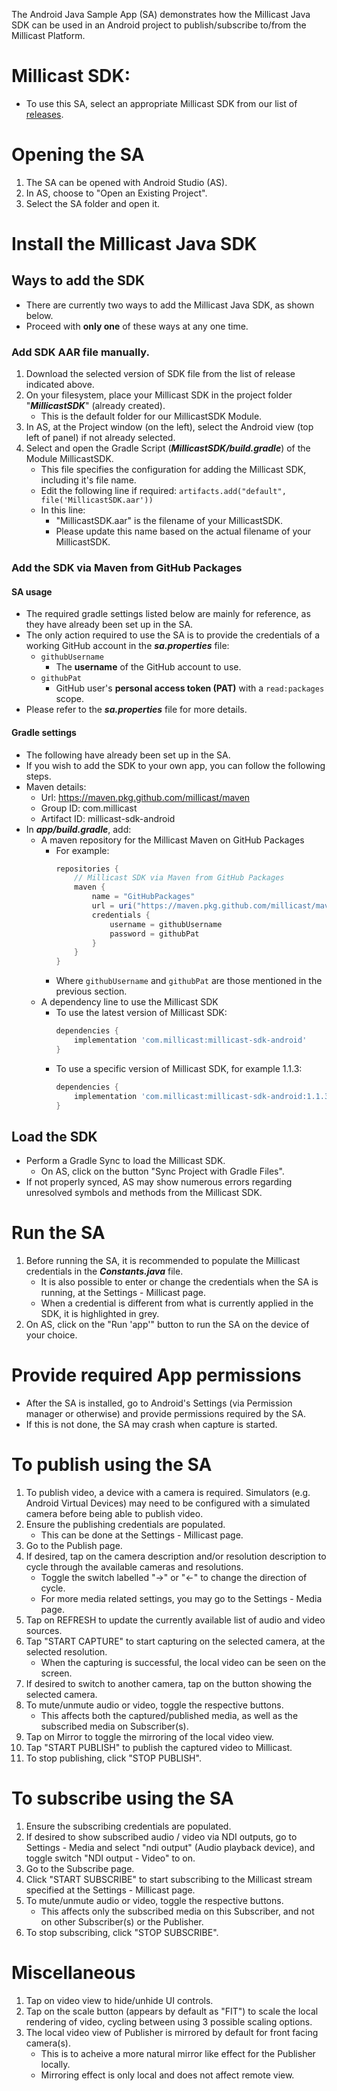 The Android Java Sample App (SA) demonstrates how the Millicast Java SDK can be used in an Android project to publish/subscribe to/from the Millicast Platform.

# Millicast SDK:
- To use this SA, select an appropriate Millicast SDK from our list of [releases](https://github.com/millicast/millicast-native-sdk/releases).

# Opening the SA
1. The SA can be opened with Android Studio (AS).
1. In AS, choose to "Open an Existing Project".
1. Select the SA folder and open it.

# Install the Millicast Java SDK
## Ways to add the SDK
- There are currently two ways to add the Millicast Java SDK, as shown below.
- Proceed with **only one** of these ways at any one time.

### Add SDK AAR file manually.
1. Download the selected version of SDK file from the list of release indicated above.
1. On your filesystem, place your Millicast SDK in the project folder "***MillicastSDK***" (already created).
    - This is the default folder for our MillicastSDK Module.
1. In AS, at the Project window (on the left), select the Android view (top left of panel) if not already selected.
1. Select and open the Gradle Script (***MillicastSDK/build.gradle***) of the Module MillicastSDK.
    - This file specifies the configuration for adding the Millicast SDK, including it's file name.
    - Edit the following line if required:
    `artifacts.add("default", file('MillicastSDK.aar'))`
    - In this line:
        - "MillicastSDK.aar" is the filename of your MillicastSDK.
        - Please update this name based on the actual filename of your MillicastSDK.

### Add the SDK via Maven from GitHub Packages
#### SA usage
- The required gradle settings listed below are mainly for reference, as they have already been set up in the SA.
- The only action required to use the SA is to provide the credentials of a working GitHub account in the ***sa.properties*** file:
    - `githubUsername`
        - The **username** of the GitHub account to use.
    - `githubPat`
        - GitHub user's **personal access token (PAT)** with a `read:packages` scope.
- Please refer to the ***sa.properties*** file for more details.
#### Gradle settings
- The following have already been set up in the SA.
- If you wish to add the SDK to your own app, you can follow the following steps.
- Maven details:
    - Url: https://maven.pkg.github.com/millicast/maven
    - Group ID: com.millicast
    - Artifact ID: millicast-sdk-android
- In ***app/build.gradle***, add:
    - A maven repository for the Millicast Maven on GitHub Packages
        - For example:
            ``` gradle
            repositories {
                // Millicast SDK via Maven from GitHub Packages
                maven {
                    name = "GitHubPackages"
                    url = uri("https://maven.pkg.github.com/millicast/maven")
                    credentials {
                        username = githubUsername
                        password = githubPat
                    }
                }
            }
            ```
        - Where `githubUsername` and `githubPat` are those mentioned in the previous section.
    - A dependency line to use the Millicast SDK
        - To use the latest version of Millicast SDK:
            ``` gradle
            dependencies {
                implementation 'com.millicast:millicast-sdk-android'
            }
            ```
        - To use a specific version of Millicast SDK, for example 1.1.3:
            ``` gradle
            dependencies {
                implementation 'com.millicast:millicast-sdk-android:1.1.3'
            }
            ```
## Load the SDK
- Perform a Gradle Sync to load the Millicast SDK.
    - On AS, click on the button "Sync Project with Gradle Files".
- If not properly synced, AS may show numerous errors regarding unresolved symbols and methods from the Millicast SDK.

# Run the SA
1. Before running the SA, it is recommended to populate the Millicast credentials in the ***Constants.java*** file.
    - It is also possible to enter or change the credentials when the SA is running, at the Settings - Millicast page.
    - When a credential is different from what is currently applied in the SDK, it is highlighted in grey.
1. On AS, click on the "Run 'app'" button to run the SA on the device of your choice.

# Provide required App permissions
- After the SA is installed, go to Android's Settings (via Permission manager or otherwise) and provide permissions required by the SA.
- If this is not done, the SA may crash when capture is started.

# To publish using the SA
1. To publish video, a device with a camera is required. Simulators (e.g. Android Virtual Devices) may need to be configured with a simulated camera before being able to publish video.
1. Ensure the publishing credentials are populated.
    - This can be done at the Settings - Millicast page.
1. Go to the Publish page.
1. If desired, tap on the camera description and/or resolution description to cycle through the available cameras and resolutions.
    - Toggle the switch labelled "->" or "<-" to change the direction of cycle.
    - For more media related settings, you may go to the Settings - Media page.
1. Tap on REFRESH to update the currently available list of audio and video sources.
1. Tap "START CAPTURE" to start capturing on the selected camera, at the selected resolution.
    - When the capturing is successful, the local video can be seen on the screen.
1. If desired to switch to another camera, tap on the button showing the selected camera.
1. To mute/unmute audio or video, toggle the respective buttons.
    - This affects both the captured/published media, as well as the subscribed media on Subscriber(s).
1. Tap on Mirror to toggle the mirroring of the local video view.
1. Tap "START PUBLISH" to publish the captured video to Millicast.
1. To stop publishing, click "STOP PUBLISH".

# To subscribe using the SA
1. Ensure the subscribing credentials are populated.
1. If desired to show subscribed audio / video via NDI outputs, go to Settings - Media and select "ndi output" (Audio playback device), and toggle switch "NDI output - Video" to on.
1. Go to the Subscribe page.
1. Click "START SUBSCRIBE" to start subscribing to the Millicast stream specified at the Settings - Millicast page.
1. To mute/unmute audio or video, toggle the respective buttons.
    - This affects only the subscribed media on this Subscriber, and not on other Subscriber(s) or the Publisher.
1. To stop subscribing, click "STOP SUBSCRIBE".

# Miscellaneous
1. Tap on video view to hide/unhide UI controls.
1. Tap on the scale button (appears by default as "FIT") to scale the local rendering of video, cycling between using 3 possible scaling options.
1. The local video view of Publisher is mirrored by default for front facing camera(s).
    - This is to acheive a more natural mirror like effect for the Publisher locally.
    - Mirroring effect is only local and does not affect remote view.
